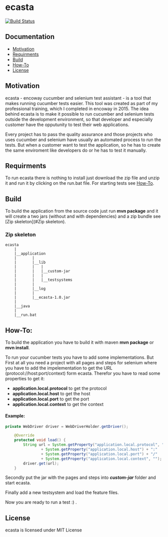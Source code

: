 # ecasta

[![Build Status](https://travis-ci.org/encoway/ecasta.svg?branch=master)](https://travis-ci.org/encoway/ecasta)

Documentation
-------------
* [Motivation](#Motivation)
* [Requirments](#Requirments)
* [Build](#Build)
* [How-To](#How-To)
* [License](#License)

## Motivation
ecasta - encoway cucumber and selenium test assistant - is a tool that makes running cucumber tests easier. 
This tool was created as part of my professional training, which I completed in encoway in 2015.
The idea behind ecasta is to make it possible to run cucumber and selenium tests outside the development environment, so that developer and especially customer have the opputunity to test their web applications.

Every project has to pass the quality assurance and those projects who uses cucumber and selenium have usually an automated process to run the tests.
But when a customer want to test the application, so he has to create the same enviroment like developers do or he has to test it manually.

## Requirments
To run ecasta there is nothing to install just download the zip file and unzip it and run it by clicking on the run.bat file. For starting tests see [How-To](#How-To).

## Build

To build the application from the source code just run **mvn package** and it will create a two jars (without and with dependencies) and a zip bundle see [Zip skeleton](#Zip skeleton).

### Zip skeleton
    
    ecasta
        |
        |__application
        |       |
        |       |__lib
        |       |   |
        |       |   |__custom-jar
        |       |   |
        |       |   |__testsystems
        |       |   
        |       |__log    
        |       |
        |       |__ecasta-1.0.jar
        |
        |__java
        |
        |__run.bat   
 
## How-To:
To build the application you have to build it with maven **mvn package** or **mvn install**.

To run your cucumber tests you have to add some implementations. But First at all you need a project with all pages and steps for selenium where you have to add the impelementation to get the URL (protocol://host:port/context) form ecasta. 
Therefor you have to read some properties to get it:

* **application.local.protocol** to get the protocol
* **application.local.host** to get the host
* **application.local.port** to get the port
* **application.local.context** to get the context

#### Example:
```java
private WebDriver driver = WebDriverHolder.getDriver();

    @Override
    protected void load() {
        String url = System.getProperty("application.local.protocol", "http") + "://" 
                + System.getProperty("application.local.host") + ":"
                + System.getProperty("application.local.port") + "/"
                + System.getProperty("application.local.context", "");
        driver.get(url);
    }
```

Secondly put the jar with the pages and steps into **_custom-jar_** folder and start ecasta. 

Finally add a new testsystem and load the feature files.

Now you are ready to run a test :) .

## License
ecasta is licensed under MIT License 
